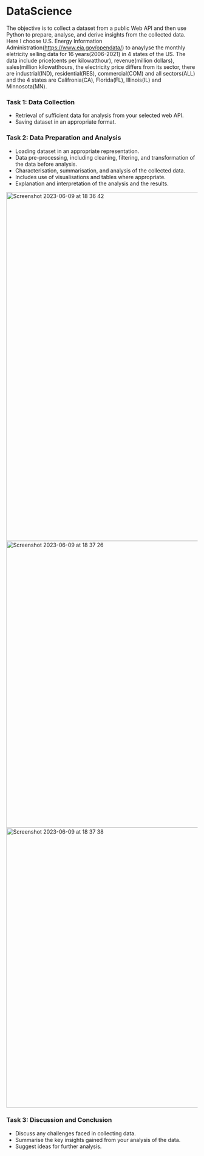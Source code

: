 # DataScience

The objective is to collect a dataset from a public Web API and then use Python to prepare, analyse, and derive insights from the collected data. 
Here I choose U.S. Energy Information Administration(https://www.eia.gov/opendata/) to anaylyse the monthly eletricity selling data for 16 years(2006-2021) in 4 states of the US. 
The data include price(cents per kilowatthour), revenue(million dollars), sales(million kilowatthours, the electricity price differs from its sector, there are industrial(IND), residential(RES), commercial(COM) and all sectors(ALL) and the 4 states are Califronia(CA), Florida(FL), Illinois(IL) and Minnosota(MN).

### Task 1: Data Collection
- Retrieval of sufficient data for analysis from your selected web API.
- Saving dataset in an appropriate format.

### Task 2: Data Preparation and Analysis
- Loading dataset in an appropriate representation.
- Data pre-processing, including cleaning, filtering, and transformation of the data before analysis.
- Characterisation, summarisation, and analysis of the collected data.
- Includes use of visualisations and tables where appropriate.
- Explanation and interpretation of the analysis and the results.

<img width="916" alt="Screenshot 2023-06-09 at 18 36 42" src="https://github.com/BOBOeternal/DataScience_API/assets/106109437/56853089-6432-4faf-8abc-33e05fed90d7">
<img width="753" alt="Screenshot 2023-06-09 at 18 37 26" src="https://github.com/BOBOeternal/DataScience_API/assets/106109437/1585526b-8017-48db-a952-5c116e330b2c">
<img width="735" alt="Screenshot 2023-06-09 at 18 37 38" src="https://github.com/BOBOeternal/DataScience_API/assets/106109437/5b77fe69-9dff-42b6-9e44-7a27abf36ca0">



### Task 3: Discussion and Conclusion
- Discuss any challenges faced in collecting data.
- Summarise the key insights gained from your analysis of the data.
- Suggest ideas for further analysis.
